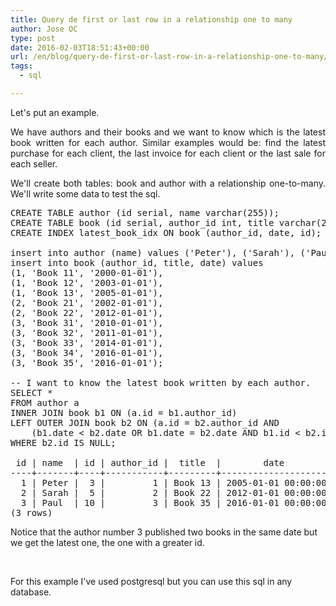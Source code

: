 ```yaml
---
title: Query de first or last row in a relationship one to many
author: Jose OC
type: post
date: 2016-02-03T18:51:43+00:00
url: /en/blog/query-de-first-or-last-row-in-a-relationship-one-to-many/
tags:
  - sql

---
```

<p style="text-align: justify">
  Let's put an example.
</p>

<p style="text-align: justify">
  We have authors and their books and we want to know which is the latest book written for each author. Similar examples would be: find the latest purchase for each client, the last invoice for each client or the last sale for each seller.
</p>

<p style="text-align: justify">
  We'll create both tables: book and author with a relationship one-to-many. We'll write some data to test the sql.
</p>

<pre class="lang:pgsql decode:true">CREATE TABLE author (id serial, name varchar(255));
CREATE TABLE book (id serial, author_id int, title varchar(255), date timestamp);
CREATE INDEX latest_book_idx ON book (author_id, date, id);

insert into author (name) values ('Peter'), ('Sarah'), ('Paul');
insert into book (author_id, title, date) values 
(1, 'Book 11', '2000-01-01'), 
(1, 'Book 12', '2003-01-01'), 
(1, 'Book 13', '2005-01-01'), 
(2, 'Book 21', '2002-01-01'), 
(2, 'Book 22', '2012-01-01'), 
(3, 'Book 31', '2010-01-01'), 
(3, 'Book 32', '2011-01-01'), 
(3, 'Book 33', '2014-01-01'), 
(3, 'Book 34', '2016-01-01'),
(3, 'Book 35', '2016-01-01');

-- I want to know the latest book written by each author.
SELECT *
FROM author a
INNER JOIN book b1 ON (a.id = b1.author_id)
LEFT OUTER JOIN book b2 ON (a.id = b2.author_id AND 
    (b1.date &lt; b2.date OR b1.date = b2.date AND b1.id &lt; b2.id))
WHERE b2.id IS NULL;

 id | name  | id | author_id |  title  |        date         
----+-------+----+-----------+---------+---------------------
  1 | Peter |  3 |         1 | Book 13 | 2005-01-01 00:00:00
  2 | Sarah |  5 |         2 | Book 22 | 2012-01-01 00:00:00
  3 | Paul  | 10 |         3 | Book 35 | 2016-01-01 00:00:00
(3 rows)</pre>

Notice that the author number 3 published two books in the same date but we get the latest one, the one with a greater id.

&nbsp;

For this example I've used postgresql but you can use this sql in any database.